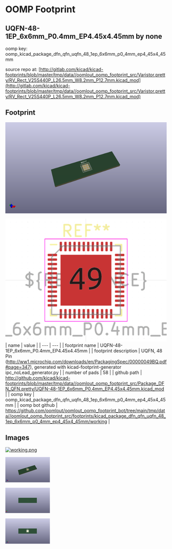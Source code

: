# OOMP Footprint  
## UQFN-48-1EP_6x6mm_P0.4mm_EP4.45x4.45mm  by none  
  
oomp key: oomp_kicad_package_dfn_qfn_uqfn_48_1ep_6x6mm_p0_4mm_ep4_45x4_45mm  
  
source repo at: [http://gitlab.com/kicad/kicad-footprints/blob/master/tmp/data//oomlout_oomp_footprint_src/Varistor.pretty/RV_Rect_V25S440P_L26.5mm_W8.2mm_P12.7mm.kicad_mod](http://gitlab.com/kicad/kicad-footprints/blob/master/tmp/data//oomlout_oomp_footprint_src/Varistor.pretty/RV_Rect_V25S440P_L26.5mm_W8.2mm_P12.7mm.kicad_mod)  
## Footprint  
  
[![working_kicad_pcb_3d.png](working_kicad_pcb_3d_600.png)](working_kicad_pcb_3d.png)  
  
[![working.png](working_600.png)](working.png)  
| name | value | 
| --- | --- | 
| footprint name | UQFN-48-1EP_6x6mm_P0.4mm_EP4.45x4.45mm | 
| footprint description | UQFN, 48 Pin (http://ww1.microchip.com/downloads/en/PackagingSpec/00000049BQ.pdf#page=347), generated with kicad-footprint-generator ipc_noLead_generator.py | 
| number of pads | 58 | 
| github path | http://github.com/kicad/kicad-footprints/blob/master/tmp/data//oomlout_oomp_footprint_src/Package_DFN_QFN.pretty/UQFN-48-1EP_6x6mm_P0.4mm_EP4.45x4.45mm.kicad_mod | 
| oomp key | oomp_kicad_package_dfn_qfn_uqfn_48_1ep_6x6mm_p0_4mm_ep4_45x4_45mm | 
| oomp bot github | https://github.com/oomlout/oomlout_oomp_footprint_bot/tree/main/tmp/data//oomlout_oomp_footprint_src/footprints/kicad_package_dfn_qfn_uqfn_48_1ep_6x6mm_p0_4mm_ep4_45x4_45mm/working | 
## Images  
  
[![working.png](working_140.png)](working.png)  
  
[![working_kicad_pcb_3d.png](working_kicad_pcb_3d_140.png)](working_kicad_pcb_3d.png)  
  
[![working_kicad_pcb_3d_back.png](working_kicad_pcb_3d_back_140.png)](working_kicad_pcb_3d_back.png)  
  
[![working_kicad_pcb_3d_front.png](working_kicad_pcb_3d_front_140.png)](working_kicad_pcb_3d_front.png)  

